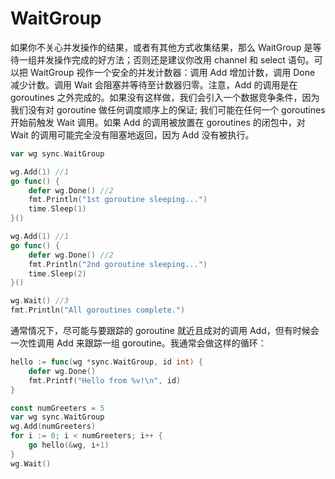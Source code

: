 # WaitGroup

如果你不关心并发操作的结果，或者有其他方式收集结果，那么 WaitGroup 是等待一组并发操作完成的好方法；否则还是建议你改用 channel 和 select 语句。可以把 WaitGroup 视作一个安全的并发计数器：调用 Add 增加计数，调用 Done 减少计数。调用 Wait 会阻塞并等待至计数器归零。注意，Add 的调用是在 goroutines 之外完成的。如果没有这样做，我们会引入一个数据竞争条件，因为我们没有对 goroutine 做任何调度顺序上的保证; 我们可能在任何一个 goroutines 开始前触发 Wait 调用。如果 Add 的调用被放置在 goroutines 的闭包中，对 Wait 的调用可能完全没有阻塞地返回，因为 Add 没有被执行。

```go
var wg sync.WaitGroup

wg.Add(1) //1
go func() {
	defer wg.Done() //2
	fmt.Println("1st goroutine sleeping...")
	time.Sleep(1)
}()

wg.Add(1) //1
go func() {
	defer wg.Done() //2
	fmt.Println("2nd goroutine sleeping...")
	time.Sleep(2)
}()

wg.Wait() //3
fmt.Println("All goroutines complete.")
```

通常情况下，尽可能与要跟踪的 goroutine 就近且成对的调用 Add，但有时候会一次性调用 Add 来跟踪一组 goroutine。我通常会做这样的循环：

```go
hello := func(wg *sync.WaitGroup, id int) {
	defer wg.Done()
	fmt.Printf("Hello from %v!\n", id)
}

const numGreeters = 5
var wg sync.WaitGroup
wg.Add(numGreeters)
for i := 0; i < numGreeters; i++ {
	go hello(&wg, i+1)
}
wg.Wait()
```
